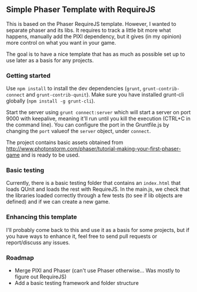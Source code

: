 ## Simple Phaser Template with RequireJS

This is based on the Phaser RequireJS template. However, I wanted to separate phaser and its libs. It requires to track a little bit more what happens, manually add the PIXI dependency, but it gives (in my opinion) more control on what you want in your game.

The goal is to have a nice template that has as much as possible set up to use later as a basis for any projects.

### Getting started

Use `npm install` to install the dev dependencies (`grunt`, `grunt-contrib-connect` and `grunt-contrib-qunit`). Make sure you have installed grunt-cli globally (`npm install -g grunt-cli`).

Start the server using `grunt connect:server` which will start a server on port 9000 with keepalive, meaning it'll run until you kill the execution (CTRL+C in the command line). You can configure the port in the Gruntfile.js by changing the `port` valueof the `server` object, under `connect`.

The project contains basic assets obtained from http://www.photonstorm.com/phaser/tutorial-making-your-first-phaser-game and is ready to be used. 

### Basic testing

Currently, there is a basic testing folder that contains an `index.html` that loads QUnit and loads the rest with RequireJS. In the main.js, we check that the libraries loaded correctly through a few tests (to see if lib objects are defined) and if we can create a new game.

### Enhancing this template

I'll probably come back to this and use it as a basis for some projects, but if you have ways to enhance it, feel free to send pull requests or report/discuss any issues.

### Roadmap

- Merge PIXI and Phaser (can't use Phaser otherwise... Was mostly to figure out RequireJS)
- Add a basic testing framework and folder structure

